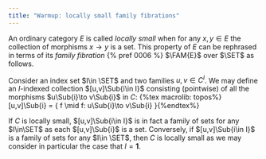 ```yaml
---
title: "Warmup: locally small family fibrations"
---
```


An ordinary category $E$ is called *locally small* when for any $x,y\in E$ the
collection of morphisms $x\to y$ is a set.  This property of $E$ can be
rephrased in terms of its *family fibration* {% pref 0006 %} $\FAM{E}$ over
$\SET$ as follows.

Consider an index set $I\in \SET$ and two families $u,v\in C^I$. We may define
an $I$-indexed collection $[u,v]\Sub{i\in I}$ consisting (pointwise) of all the
morphisms $u\Sub{i}\to v\Sub{i}$ in $C$:
{%tex macrolib: topos%}[u,v]\Sub{i} = \{ f \mid f: u\Sub{i}\to v\Sub{i} \}{%endtex%}

If $C$ is locally small, $[u,v]\Sub{i\in I}$ is in fact a family of sets for
any $I\in\SET$ as each $[u,v]\Sub{i}$ is a set. Conversely, if $[u,v]\Sub{i\in I}$
is a family of sets for any $I\in \SET$, then $C$ is locally small as we may
consider in particular the case that $I=\mathbf{1}$.
